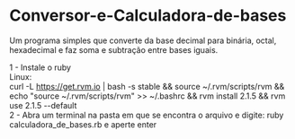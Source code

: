 # Conversor-e-Calculadora-de-bases
Um programa simples que converte da base decimal para binária, octal, hexadecimal e faz soma e subtração entre bases iguais.

1 - Instale o ruby <br>
    Linux: <br>
        curl -L https://get.rvm.io | bash -s stable && source ~/.rvm/scripts/rvm && 
        echo "source ~/.rvm/scripts/rvm" >> ~/.bashrc 
        && rvm install 2.1.5 && rvm use 2.1.5 --default
        <br>
2 - Abra um terminal na pasta em que se encontra o arquivo e digite: ruby calculadora_de_bases.rb e aperte enter
